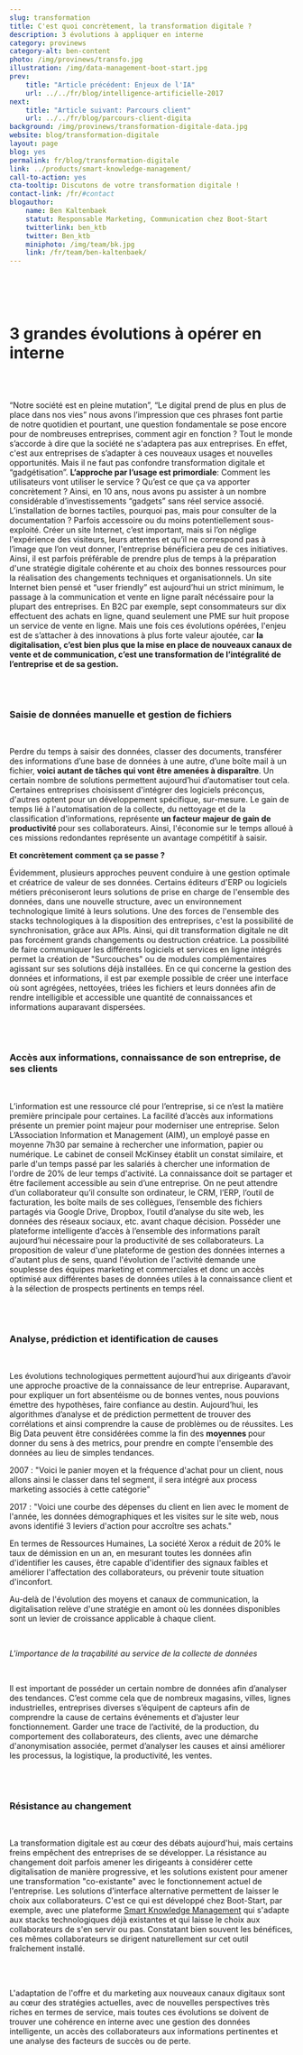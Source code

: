 ```yaml
---
slug: transformation
title: C'est quoi concrètement, la transformation digitale ?
description: 3 évolutions à appliquer en interne
category: provinews
category-alt: ben-content
photo: /img/provinews/transfo.jpg
illustration: /img/data-management-boot-start.jpg
prev:
    title: "Article précédent: Enjeux de l'IA"
    url: ../../fr/blog/intelligence-artificielle-2017
next:
    title: "Article suivant: Parcours client"
    url: ../../fr/blog/parcours-client-digita
background: /img/provinews/transformation-digitale-data.jpg
website: blog/transformation-digitale
layout: page
blog: yes
permalink: fr/blog/transformation-digitale
link: ../products/smart-knowledge-management/
call-to-action: yes
cta-tooltip: Discutons de votre transformation digitale !
contact-link: /fr/#contact
blogauthor:
    name: Ben Kaltenbaek
    statut: Responsable Marketing, Communication chez Boot-Start
    twitterlink: ben_ktb
    twitter: Ben_ktb
    miniphoto: /img/team/bk.jpg
    link: /fr/team/ben-kaltenbaek/
---
```


<br><br><br>
<h1> 3 grandes évolutions à opérer en interne </h1>
<br><br>



“Notre société est en pleine mutation”, “Le digital prend de plus en plus de place dans nos vies” nous avons l’impression
que ces phrases font partie de notre quotidien et pourtant, une question fondamentale se pose encore pour de
nombreuses entreprises, comment agir en fonction ? Tout le monde s’accorde à dire que la société ne s'adaptera pas aux
entreprises. En effet, c'est aux entreprises de s’adapter à ces nouveaux usages et nouvelles opportunités.
Mais il ne faut pas confondre transformation digitale et “gadgétisation”. <b> L’approche par l’usage est primordiale</b>:
Comment les utilisateurs vont utiliser le service ? Qu’est ce que ça va apporter concrètement ?
Ainsi, en 10 ans, nous avons pu assister à un nombre considérable d’investissements “gadgets” sans réel service associé.
L’installation de bornes tactiles, pourquoi pas, mais pour consulter de la documentation ?
Parfois accessoire ou du moins potentiellement sous-exploité.
Créer un site Internet, c’est important, mais si l’on néglige l'expérience des visiteurs,
leurs attentes et qu’il ne correspond pas à l’image que l’on veut donner, l'entreprise bénéficiera peu de ces initiatives.
Ainsi, il est parfois préférable de prendre plus de temps à la préparation d'une stratégie digitale cohérente et au choix
des bonnes ressources pour la réalisation des changements techniques et organisationnels.
Un site Internet bien pensé et “user friendly” est aujourd’hui un strict minimum, le passage à la communication et vente en ligne
paraît nécéssaire pour la plupart des entreprises. En B2C par exemple, sept consommateurs sur dix effectuent des achats en ligne, quand seulement une PME sur huit
propose un service de vente en ligne. Mais une fois ces évolutions opérées, l'enjeu est de s’attacher à des innovations
à plus forte valeur ajoutée, car <b> la digitalisation, c’est bien plus que la mise en place de nouveaux canaux de vente et
de communication, c’est une transformation de l’intégralité de l’entreprise et de sa gestion.</b>

<br><br>
<h3> Saisie de données manuelle et gestion de fichiers </h3>
<br>

Perdre du temps à saisir des données, classer des documents, transférer des informations d’une base de données à une autre,
d’une boîte mail à un fichier, <b>voici autant de tâches qui vont être amenées à disparaître</b>.
Un certain nombre de solutions permettent aujourd’hui d’automatiser tout cela. Certaines entreprises choisissent
d'intégrer des logiciels préconçus, d'autres optent pour un développement spécifique, sur-mesure.
Le gain de temps lié à l'automatisation de la collecte, du nettoyage et de la classification d'informations,
représente <b> un facteur majeur de gain de productivité </b> pour ses collaborateurs.
Ainsi, l'économie sur le temps alloué à ces missions redondantes représente un avantage compétitif à saisir.

__Et concrètement comment ça se passe ?__

Évidemment, plusieurs approches peuvent conduire à une gestion optimale et créatrice de valeur de ses données.
Certains éditeurs d'ERP ou logiciels métiers préconiseront leurs solutions de prise en charge de l'ensemble des données,
dans une nouvelle structure, avec un environnement technologique limité à leurs solutions.
Une des forces de l'ensemble des stacks technologiques à la disposition des entreprises,
c'est la possibilité de synchronisation, grâce aux APIs. Ainsi, qui dit transformation digitale ne dit pas forcément
grands changements ou destruction créatrice. La possibilité de faire communiquer les différents logiciels et services en
ligne intégrés permet la création de "Surcouches" ou de modules complémentaires agissant sur ses solutions déjà installées.
En ce qui concerne la gestion des données et informations, il est par exemple possible de créer une interface où sont agrégées,
nettoyées, triées les fichiers et leurs données afin de rendre intelligible et accessible une quantité de connaissances et
informations auparavant dispersées.

<br><br>
<h3>Accès aux informations, connaissance de son entreprise, de ses clients</h3>
<br>

L’information est une ressource clé pour l’entreprise, si ce n’est la matière première principale pour certaines.
La facilité d’accès aux informations présente un premier point majeur pour moderniser une entreprise.
Selon L’Association Information et Management (AIM), un employé passe en moyenne 7h30 par semaine à rechercher une
information, papier ou numérique. Le cabinet de conseil McKinsey établit un constat similaire, et parle d'un temps passé
par les salariés à chercher une information de l'ordre de 20% de leur temps d'activité.
La connaissance doit se partager et être facilement accessible au sein d’une entreprise.
On ne peut attendre d’un collaborateur qu’il consulte son ordinateur, le CRM, l’ERP, l’outil de facturation,
les boîte mails de ses collègues, l’ensemble des fichiers partagés via Google Drive, Dropbox, l’outil d’analyse du site web,
les données des réseaux sociaux, etc. avant chaque décision. Posséder une plateforme intelligente d’accès à l’ensemble des
informations paraît aujourd’hui nécessaire pour la productivité de ses collaborateurs.
La proposition de valeur d'une plateforme de gestion des données internes a d'autant plus de sens,
quand l'évolution de l'activité demande une souplesse des équipes marketing et commerciales et donc un accès
optimisé aux différentes bases de données utiles à la connaissance client et à la sélection de prospects pertinents en temps réel.

<br><br>
<h3> Analyse, prédiction et identification de causes </h3>
<br>

Les évolutions technologiques permettent aujourd’hui aux dirigeants d’avoir une approche proactive de la connaissance
de leur entreprise. Auparavant, pour expliquer un fort absentéisme ou de bonnes ventes, nous pouvions émettre des hypothèses,
faire confiance au destin. Aujourd’hui, les algorithmes d’analyse et de prédiction permettent de trouver des corrélations et
ainsi comprendre la cause de problèmes ou de réussites. Les Big Data peuvent être considérées comme la fin des
<b> moyennes </b> pour donner du sens à des metrics, pour prendre en compte l'ensemble des données au lieu de simples tendances.

2007 : "Voici le panier moyen et la fréquence d'achat pour un client, nous allons ainsi le classer dans tel segment,
il sera intégré aux process marketing associés à cette catégorie"

2017 : "Voici une courbe des dépenses du client en lien avec le moment de l'année, les données démographiques et les
visites sur le site web, nous avons identifié 3 leviers d'action pour accroître ses achats."

En termes de Ressources Humaines, La société Xerox a réduit de 20% le taux de démission en un an, en mesurant toutes
les données afin d'identifier les causes, être capable
d'identifier des signaux faibles et améliorer l'affectation des collaborateurs,
ou prévenir toute situation d'inconfort.

Au-delà de l'évolution des moyens et canaux de communication, la digitalisation relève d'une stratégie en amont où
les données disponibles sont un levier de croissance applicable à chaque client.


<br>

<i> L'importance de la traçabilité au service de la collecte de données </i>

<br>

Il est important de posséder un certain nombre de données afin d’analyser des tendances.
C’est comme cela que de nombreux magasins, villes, lignes industrielles, entreprises diverses s’équipent de capteurs afin
de comprendre la cause de certains événements et d’ajuster leur fonctionnement.
Garder une trace de l’activité, de la production, du comportement des collaborateurs, des clients,
avec une démarche d'anonymisation associée, permet d’analyser les causes et ainsi améliorer les processus, la logistique,
la productivité, les ventes.

<br><br>

<h3> Résistance au changement </h3>

<br>

La transformation digitale est au cœur des débats aujourd'hui, mais certains freins empêchent des entreprises de se
développer. La résistance au changement doit parfois amener les dirigeants à considérer cette digitalisation de manière
progressive, et les solutions existent pour amener une transformation "co-existante" avec le fonctionnement
actuel de l'entreprise. Les solutions d'interface alternative permettent de laisser le choix aux collaborateurs.
C'est ce qui est développé chez Boot-Start, par exemple, avec une plateforme [Smart Knowledge Management]({{page.link}}) qui s'adapte aux
stacks technologiques déjà existantes et qui laisse le choix aux collaborateurs de s'en servir ou pas.
Constatant bien souvent les bénéfices, ces mêmes collaborateurs se dirigent naturellement sur cet outil fraîchement installé.

<br><br>

L'adaptation de l'offre et du marketing aux nouveaux canaux digitaux sont au cœur des stratégies actuelles,
avec de nouvelles perspectives très riches en termes de service, mais toutes ces évolutions se doivent de
trouver une cohérence en interne avec une gestion des données intelligente, un accès des collaborateurs
aux informations pertinentes et une analyse des facteurs de succès ou de perte.

<br><br>
<br><br>

